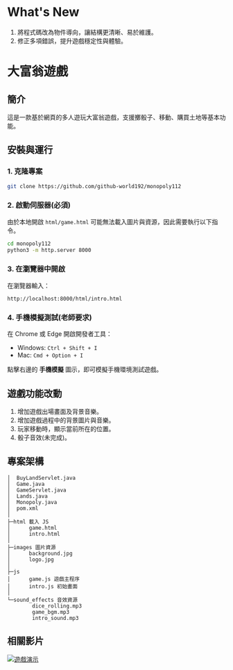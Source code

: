 # What's New

1. 將程式碼改為物件導向，讓結構更清晰、易於維護。
2. 修正多項錯誤，提升遊戲穩定性與體驗。
   
# 大富翁遊戲

## 簡介

這是一款基於網頁的多人遊玩大富翁遊戲，支援擲骰子、移動、購買土地等基本功能。

## 安裝與運行

### 1. 克隆專案
```sh
git clone https://github.com/github-world192/monopoly112
```

### 2. 啟動伺服器(必須)
由於本地開啟 `html/game.html` 可能無法載入圖片與資源，因此需要執行以下指令。

```sh
cd monopoly112
python3 -m http.server 8000
```

### 3. 在瀏覽器中開啟
在瀏覽器輸入：
```
http://localhost:8000/html/intro.html
```

### 4. 手機模擬測試(老師要求)
在 Chrome 或 Edge 開啟開發者工具：
- Windows: `Ctrl + Shift + I`
- Mac: `Cmd + Option + I`

點擊右邊的 **手機模擬** 圖示，即可模擬手機環境測試遊戲。

## 遊戲功能改動
1. 增加遊戲出場畫面及背景音樂。
2. 增加遊戲過程中的背景圖片與音樂。
3. 玩家移動時，顯示當前所在的位置。
4. 骰子音效(未完成)。

## 專案架構
```
│  BuyLandServlet.java
│  Game.java
│  GameServlet.java
│  Lands.java
│  Monopoly.java
│  pom.xml
│
├─html 載入 JS
│      game.html
│      intro.html
│
├─images 圖片資源
│      background.jpg
│      logo.jpg
│
├─js
│      game.js 遊戲主程序
│      intro.js 初始畫面
│
└─sound_effects 音效資源
        dice_rolling.mp3
        game_bgm.mp3
        intro_sound.mp3
```

## 相關影片
[![遊戲演示](https://img.youtube.com/vi/weRO096sJI4/0.jpg)](https://www.youtube.com/watch?v=weRO096sJI4)
